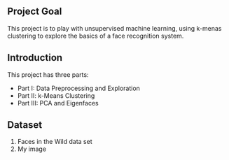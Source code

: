 ## Project Goal
This project is to play with unsupervised machine learning, using k-menas clustering to explore the basics of a face recognition system.

## Introduction
This project has three parts:

* Part I: Data Preprocessing and Exploration
* Part II: k-Means Clustering
* Part III: PCA and Eigenfaces

## Dataset
1. Faces in the Wild data set
2. My image
